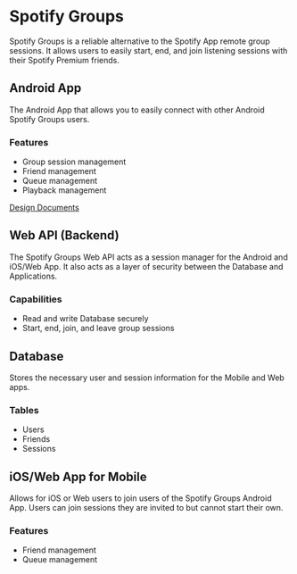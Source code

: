 # Spotify Groups

Spotify Groups is a reliable alternative to the Spotify App remote group sessions. It allows users to easily start, end, and join listening sessions with their Spotify Premium friends.

## Android App

The Android App that allows you to easily connect with other Android Spotify Groups users.

### Features

- Group session management
- Friend management
- Queue management
- Playback management

[Design Documents](./android-app-design.md)

## Web API (Backend)

The Spotify Groups Web API acts as a session manager for the Android and iOS/Web App. It also acts as a layer of security between the Database and Applications.

### Capabilities

- Read and write Database securely
- Start, end, join, and leave group sessions

## Database

Stores the necessary user and session information for the Mobile and Web apps.

### Tables

- Users
- Friends
- Sessions

## iOS/Web App for Mobile

Allows for iOS or Web users to join users of the Spotify Groups Android App. Users can join sessions they are invited to but cannot start their own.

### Features

- Friend management
- Queue management
